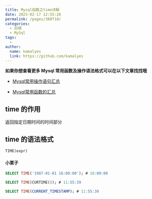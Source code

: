 ```yaml
---
title: Mysql函数之time详解
date: 2023-02-17 12:55:26
permalink: /pages/380f10/
categories:
  - 后端
  - MySql
tags:
  - 
author: 
  name: kamalyes
  link: https://github.com/kamalyes
---
```

**如果你想查看更多 Mysql 常用函数及操作语法格式可以在以下文章找找哦**

- [Mysql常用操作语句汇总](./59.Mysql常用操作语句汇总.md)

- [Mysql常用函数的汇总](./01.Mysql常用函数汇总.md)

time 的作用
--------

返回指定日期时间的时间部分

time 的语法格式
----------

```
TIME(expr)
```

#### 小栗子

```sql
SELECT TIME('1987-01-01 16:00:00'); # 16:00:00

SELECT TIME(CURTIME()); # 11:55:39

SELECT TIME(CURRENT_TIMESTAMP); # 11:55:39
```
